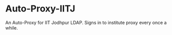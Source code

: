 # Auto-Proxy-IITJ
An Auto-Proxy for IIT Jodhpur LDAP. Signs in to institute proxy every once a while.
